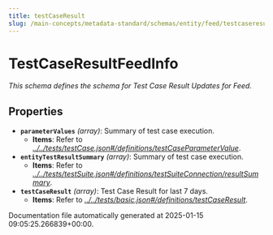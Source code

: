 ```yaml
---
title: testCaseResult
slug: /main-concepts/metadata-standard/schemas/entity/feed/testcaseresult
---
```


# TestCaseResultFeedInfo

*This schema defines the schema for Test Case Result Updates for Feed.*

## Properties

- **`parameterValues`** *(array)*: Summary of test case execution.
  - **Items**: Refer to *[../../tests/testCase.json#/definitions/testCaseParameterValue](#/../tests/testCase.json#/definitions/testCaseParameterValue)*.
- **`entityTestResultSummary`** *(array)*: Summary of test case execution.
  - **Items**: Refer to *[../../tests/testSuite.json#/definitions/testSuiteConnection/resultSummary](#/../tests/testSuite.json#/definitions/testSuiteConnection/resultSummary)*.
- **`testCaseResult`** *(array)*: Test Case Result for last 7 days.
  - **Items**: Refer to *[../../tests/basic.json#/definitions/testCaseResult](#/../tests/basic.json#/definitions/testCaseResult)*.


Documentation file automatically generated at 2025-01-15 09:05:25.266839+00:00.
